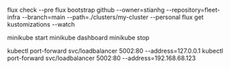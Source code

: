flux check --pre
flux bootstrap github --owner=stianhg --repository=fleet-infra --branch=main --path=./clusters/my-cluster --personal
flux get kustomizations --watch



minikube start
minikube dashboard
minikube stop


kubectl port-forward svc/loadbalancer 5002:80 --address=127.0.0.1
kubectl port-forward svc/loadbalancer 5002:80 --address=192.168.68.123
